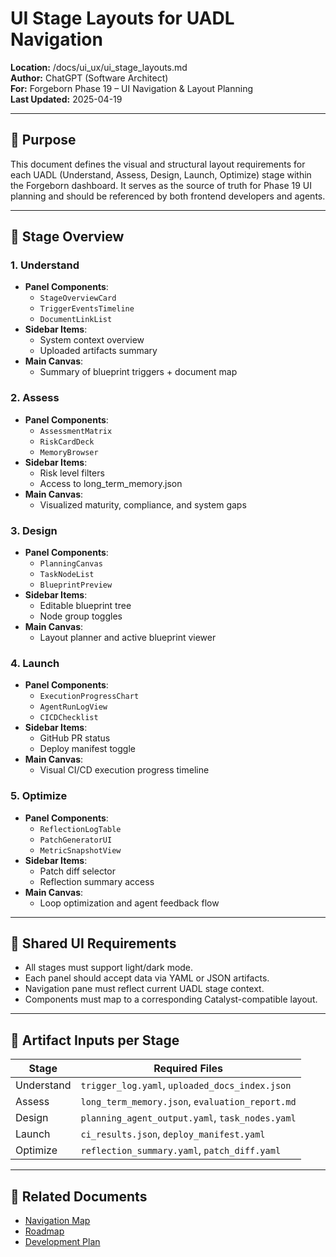 # UI Stage Layouts for UADL Navigation

**Location:** /docs/ui_ux/ui_stage_layouts.md  
**Author:** ChatGPT (Software Architect)  
**For:** Forgeborn Phase 19 – UI Navigation & Layout Planning  
**Last Updated:** 2025-04-19

---

## 🎯 Purpose
This document defines the visual and structural layout requirements for each UADL (Understand, Assess, Design, Launch, Optimize) stage within the Forgeborn dashboard. It serves as the source of truth for Phase 19 UI planning and should be referenced by both frontend developers and agents.

---

## 🧭 Stage Overview

### 1. Understand
- **Panel Components**:
  - `StageOverviewCard`
  - `TriggerEventsTimeline`
  - `DocumentLinkList`
- **Sidebar Items**:
  - System context overview
  - Uploaded artifacts summary
- **Main Canvas**:
  - Summary of blueprint triggers + document map

### 2. Assess
- **Panel Components**:
  - `AssessmentMatrix`
  - `RiskCardDeck`
  - `MemoryBrowser`
- **Sidebar Items**:
  - Risk level filters
  - Access to long_term_memory.json
- **Main Canvas**:
  - Visualized maturity, compliance, and system gaps

### 3. Design
- **Panel Components**:
  - `PlanningCanvas`
  - `TaskNodeList`
  - `BlueprintPreview`
- **Sidebar Items**:
  - Editable blueprint tree
  - Node group toggles
- **Main Canvas**:
  - Layout planner and active blueprint viewer

### 4. Launch
- **Panel Components**:
  - `ExecutionProgressChart`
  - `AgentRunLogView`
  - `CICDChecklist`
- **Sidebar Items**:
  - GitHub PR status
  - Deploy manifest toggle
- **Main Canvas**:
  - Visual CI/CD execution progress timeline

### 5. Optimize
- **Panel Components**:
  - `ReflectionLogTable`
  - `PatchGeneratorUI`
  - `MetricSnapshotView`
- **Sidebar Items**:
  - Patch diff selector
  - Reflection summary access
- **Main Canvas**:
  - Loop optimization and agent feedback flow

---

## 🧩 Shared UI Requirements
- All stages must support light/dark mode.
- Each panel should accept data via YAML or JSON artifacts.
- Navigation pane must reflect current UADL stage context.
- Components must map to a corresponding Catalyst-compatible layout.

---

## 🧪 Artifact Inputs per Stage
| Stage | Required Files |
|-------|----------------|
| Understand | `trigger_log.yaml`, `uploaded_docs_index.json` |
| Assess     | `long_term_memory.json`, `evaluation_report.md` |
| Design     | `planning_agent_output.yaml`, `task_nodes.yaml` |
| Launch     | `ci_results.json`, `deploy_manifest.yaml` |
| Optimize   | `reflection_summary.yaml`, `patch_diff.yaml` |

---

## 📎 Related Documents
- [Navigation Map](./navigation_map.md)
- [Roadmap](../roadmap.md)
- [Development Plan](../development_plan.md)
